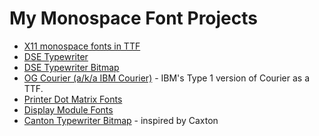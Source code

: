 # My Monospace Font Projects

-   [X11 monospace fonts in TTF](https://github.com/dse/x11-monospace-fonts-ttf)
-   [DSE Typewriter](https://github.com/dse/dse-typewriter-font)
-   [DSE Typewriter Bitmap](https://github.com/dse/dse-typewriter-bitmap-font)
-   [OG Courier (a/k/a IBM Courier)](https://github.com/dse/font-og-courier) - IBM's Type 1 version of Courier as a TTF.
-   [Printer Dot Matrix Fonts](https://github.com/dse/printer-dot-matrix-fonts)
-   [Display Module Fonts](https://github.com/dse/display-module-fonts)
-   [Canton Typewriter Bitmap](https://github.com/dse/font-canton-typewriter-bitmap) - inspired by Caxton

<!-- ** For Emacs ** -->
<!-- Local Variables: -->
<!-- fill-column: 132 -->
<!-- End: -->
